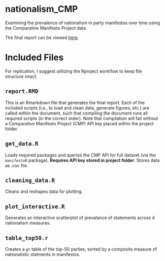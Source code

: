 # nationalism_CMP
Examining the prevalence of nationalism in party manifestos over time using the Comparative Manifesto Project data.

The final report can be viewed [here](https://sdbock.github.io/nationalism_CMP/).
# Included Files
For replication, I suggest utilizing the Rproject workflow to keep file structure intact. 

## `report.RMD` 
This is an Rmarkdown file that generates the final report. Each of the included scripts (i.e., to load and clean data, generate figures, etc.) are called within the document, such that compiling the document runs all required scripts (in the correct order). Note that compilation will fail without a Comparative Manifesto Project (CMP) API key placed within the project folder.

## `get_data.R`
Loads required packages and queries the CMP API for full dataset (via the `manifestoR` package). **Requires API key stored in project folder**. Stores data as .csv file. 

## `cleaning_data.R`
Cleans and reshapes data for plotting. 

## `plot_interactive.R`
Generates an interactive scatterplot of prevalance of statements across 4 nationalism measures. 

## `table_top50.r`
Creates a `gt` table of the top-50 parties, sorted by a composite measure of nationalistic statments in manifestos. 

